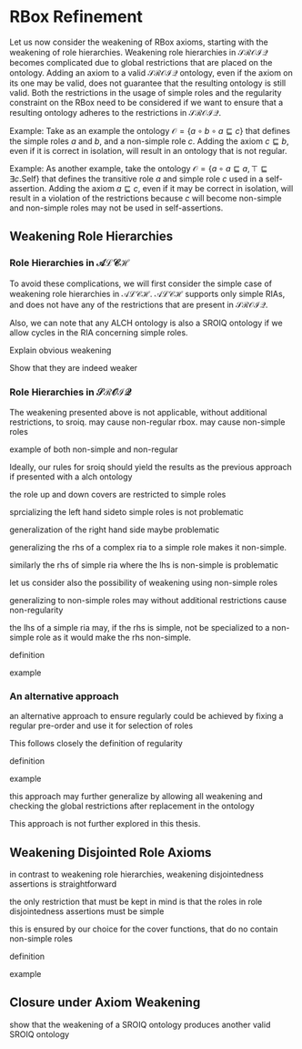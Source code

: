 # RBox Refinement

Let us now consider the weakening of RBox axioms, starting with the weakening of role hierarchies. Weakening role hierarchies in $\mathcal{SROIQ}$ becomes complicated due to global restrictions that are placed on the ontology. Adding an axiom to a valid $\mathcal{SROIQ}$ ontology, even if the axiom on its one may be valid, does not guarantee that the resulting ontology is still valid. Both the restrictions in the usage of simple roles and the regularity constraint on the RBox need to be considered if we want to ensure that a resulting ontology adheres to the restrictions in $\mathcal{SROIQ}$.

Example: Take as an example the ontology $\mathcal{O} = \{a \circ b \circ a \sqsubseteq c\}$ that defines the simple roles $a$ and $b$, and a non-simple role $c$. Adding the axiom $c \sqsubseteq b$, even if it is correct in isolation, will result in an ontology that is not regular.

Example: As another example, take the ontology $\mathcal{O} = \{a \circ a \sqsubseteq a, \top \sqsubseteq \exists c . \mathrm{Self} \}$ that defines the transitive role $a$ and simple role $c$ used in a self-assertion. Adding the axiom $a \sqsubseteq c$, even if it may be correct in isolation, will result in a violation of the restrictions because $c$ will become non-simple and non-simple roles may not be used in self-assertions.

## Weakening Role Hierarchies

### Role Hierarchies in $\mathcal{ALCH}$

To avoid these complications, we will first consider the simple case of weakening role hierarchies in $\mathcal{ALCH}$. $\mathcal{ALCH}$ supports only simple RIAs, and does not have any of the restrictions that are present in $\mathcal{SROIQ}$.

Also, we can note that any ALCH ontology is also a SROIQ ontology if we allow cycles in the RIA concerning simple roles.

Explain obvious weakening

Show that they are indeed weaker

### Role Hierarchies in $\mathcal{SROIQ}$

The weakening presented above is not applicable, without additional restrictions, to sroiq. may cause non-regular rbox. may cause non-simple roles

example of both non-simple and non-regular

Ideally, our rules for sroiq should yield the results as the previous approach if presented with a alch ontology

the role up and down covers are restricted to simple roles

sprcializing the left hand sideto simple roles is not problematic

generalization of the right hand side maybe problematic

generalizing the rhs of a complex ria to a simple role makes it non-simple. 

similarly the rhs of simple ria where the lhs is non-simple is problematic

let us consider also the possibility of weakening using non-simple roles 

generalizing to non-simple roles may without additional restrictions cause non-regularity

the lhs of a simple ria may, if the rhs is simple, not be specialized to a non-simple role as it would make the rhs non-simple.

definition

example 

### An alternative approach

an alternative approach to ensure regularly could be achieved by fixing a regular pre-order and use it for selection of roles

This follows closely the definition of regularity

definition

example

this approach may further generalize by allowing all weakening and checking the global restrictions after replacement in the ontology

This approach is not further explored in this thesis.

## Weakening Disjointed Role Axioms

in contrast to weakening role hierarchies, weakening disjointedness assertions is straightforward

the only restriction that must be kept in mind is that the roles in role disjointedness assertions must be simple

this is ensured by our choice for the cover functions, that do no contain non-simple roles

definition

example 

## Closure under Axiom Weakening

show that the weakening of a SROIQ ontology produces another valid SROIQ ontology

